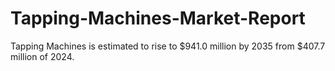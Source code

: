 # Tapping-Machines-Market-Report
Tapping Machines is estimated to rise to $941.0 million by 2035 from $407.7 million of 2024.
